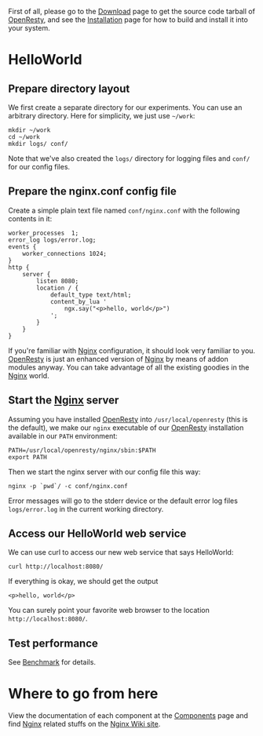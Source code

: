 <!---
    @title         Getting Started
    @creator       Yichun Zhang
    @created       2011-06-20 11:39 GMT
    @modifier      YichunZhang
    @modified      2013-08-24 19:42 GMT
    @changes       30
--->

First of all, please go to the [Download](download/) page to get the source code tarball of [OpenResty](openresty/), and see the [Installation](installation/) page for how to build and install it into your system.


# HelloWorld

## Prepare directory layout
We first create a separate directory for our experiments. You can use an arbitrary directory. Here for simplicity, we just use `~/work`:

```
mkdir ~/work
cd ~/work
mkdir logs/ conf/
```

Note that we've also created the `logs/` directory for logging files and `conf/` for our config files.

## Prepare the nginx.conf config file
Create a simple plain text file named `conf/nginx.conf` with the following contents in it:

```
worker_processes  1;
error_log logs/error.log;
events {
    worker_connections 1024;
}
http {
    server {
        listen 8080;
        location / {
            default_type text/html;
            content_by_lua '
                ngx.say("<p>hello, world</p>")
            ';
        }
    }
}
```

If you're familiar with [Nginx](nginx/) configuration, it should look very familiar to you. [OpenResty](openresty/) is just an enhanced version of [Nginx](nginx/) by means of addon modules anyway. You can take advantage of all the existing goodies in the [Nginx](nginx/) world.

## Start the [Nginx](nginx/) server
Assuming you have installed [OpenResty](openresty/) into `/usr/local/openresty` (this is the default), we make our `nginx` executable of our [OpenResty](openresty/) installation available in our `PATH` environment:

```
PATH=/usr/local/openresty/nginx/sbin:$PATH
export PATH
```

Then we start the nginx server with our config file this way:

```
nginx -p `pwd`/ -c conf/nginx.conf
```

Error messages will go to the stderr device or the default error log files `logs/error.log` in the current working directory.

## Access our HelloWorld web service
We can use curl to access our new web service that says HelloWorld:

```
curl http://localhost:8080/
```

If everything is okay, we should get the output

```
<p>hello, world</p>
```

You can surely point your favorite web browser to the location `http://localhost:8080/`.

## Test performance
See [Benchmark](benchmark/) for details.


# Where to go from here

View the documentation of each component at the [Components](components/) page and find [Nginx](nginx/) related stuffs on the [Nginx Wiki site](http://wiki.nginx.org/).
